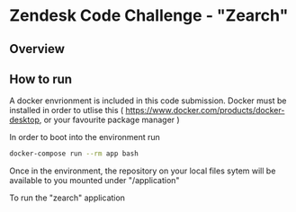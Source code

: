# Zendesk Code Challenge - "Zearch"

## Overview


## How to run

A docker envrionment is included in this code submission. Docker must be installed in order to utlise this ( https://www.docker.com/products/docker-desktop, or your favourite package manager )

In order to boot into the environment run

```bash
docker-compose run --rm app bash
```

Once in the environment, the repository on your local files sytem will be available to you mounted under "/application"

To run the "zearch" application